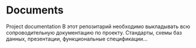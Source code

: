 # Documents
Project documentation
В этот репозитарий необходимо выкладывать всю сопроводительную документацию по проекту. Стандарты, схемы баз данных, презентации, функциональные спецификации...
